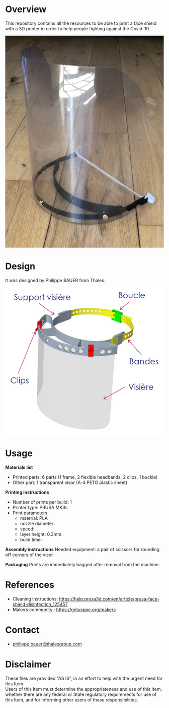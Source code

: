 # Overview
This repository contains all the resources to be able to print a face shield with a 3D printer in order to help people fighting against the Covid-19.

![Covid-19-face-shield_BAUER](images/Covid-19-face-shield_BAUER.jpeg)

# Design

It was designed by Philippe BAUER from Thales.

![Covid-19-face-shield_design_BAUER](images/Covid-19-face-shield_design_BAUER.png)

# Usage

**Materials list**

* Printed parts: 6 parts (1 frame, 2 flexible headbands, 2 clips, 1 buckle)
* Other part: 1 transparent visor (A-4 PETG plastic sheet)

**Printing instructions**
* Number of prints per build: 1
* Printer type: PRUSA MK3s 
* Print parameters:
  * material: PLA 
  * nozzle diameter:
  * speed: 
  * layer height: 0.3mm
  * build time:

**Assembly instructions**
Needed equipment: a pair of scissors for rounding off corners of the visor

**Packaging**
Prints are immediately bagged after removal from the machine.

# References

* Cleaning instructions: https://help.prusa3d.com/en/article/prusa-face-shield-disinfection_125457
* Makers community : https://getusppe.org/makers

# Contact
* philippe.bauer@thalesgroup.com

# Disclaimer
These files are provided “AS IS”, in an effort to help with the urgent need for this Item.  
Users of this Item must determine the appropriateness and use of this Item, whether there are any federal or State regulatory requirements for use of this Item, and for informing other users of these responsibilities.
